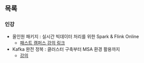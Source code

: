 ## 목록

### 인강
- 올인원 패키지 : 실시간 빅데이터 처리를 위한 Spark & Flink Online
    - [패스트 캠퍼스 강의 링크](https://fastcampus.co.kr/courses/206813/clips/)
- Kafka 완전 정복 : 클러스터 구축부터 MSA 환경 활용까지
    - [강의](https://fastcampus.co.kr/courses/207099/clips/)
